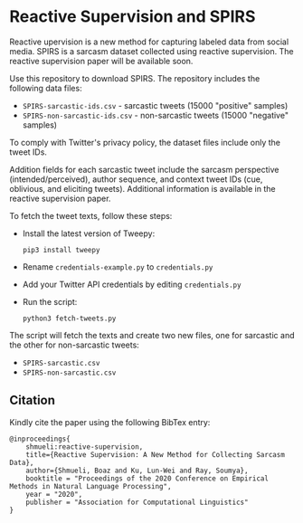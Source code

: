 # Reactive Supervision and SPIRS

Reactive upervision is a new method for capturing labeled data from social media. SPIRS is a sarcasm dataset collected using reactive supervision.
The reactive supervision paper will be available soon. 

 Use this repository to download SPIRS. The repository includes the following data files:

  * `SPIRS-sarcastic-ids.csv` - sarcastic tweets (15000 "positive" samples)
  * `SPIRS-non-sarcastic-ids.csv` - non-sarcastic tweets (15000 "negative" samples)
  
To comply with Twitter's privacy policy, the dataset files include only the tweet IDs.

Addition fields for each sarcastic tweet include the sarcasm perspective (intended/perceived), author sequence, and context tweet IDs (cue, oblivious, and eliciting tweets).
Additional information is available in the reactive supervision paper.

To fetch the tweet texts, follow these steps:

  * Install the latest version of Tweepy:
  
    `pip3 install tweepy`
  * Rename `credentials-example.py` to `credentials.py`
  * Add your Twitter API credentials by editing `credentials.py`
  * Run the script:
  
    `python3 fetch-tweets.py`

The script will fetch the texts and create two new files, one for sarcastic and the other for non-sarcastic tweets:

  * `SPIRS-sarcastic.csv`
  * `SPIRS-non-sarcastic.csv`

## Citation

Kindly cite the paper using the following BibTex entry:

```
@inproceedings{
    shmueli:reactive-supervision, 
    title={Reactive Supervision: A New Method for Collecting Sarcasm Data}, 
    author={Shmueli, Boaz and Ku, Lun-Wei and Ray, Soumya}, 
    booktitle = "Proceedings of the 2020 Conference on Empirical Methods in Natural Language Processing", 
    year = "2020", 
    publisher = "Association for Computational Linguistics"
}
```

